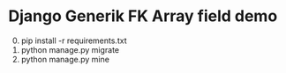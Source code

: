 Django Generik FK Array field demo
====================================

0. pip install -r requirements.txt
1. python manage.py migrate
2. python manage.py mine